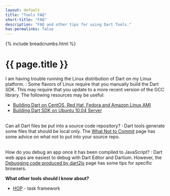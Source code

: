 ```yaml
---
layout: default
title: "Tools FAQ"
short-title: "FAQ"
description: "FAQ and other tips for using Dart Tools."
has-permalinks: false
---
```


{% include breadcrumbs.html %}

# {{ page.title }}

I am having trouble running the Linux distribution of Dart on my Linux platform.
: Some flavors of Linux require that you manually build the Dart SDK.
  This may require that you update to a more recent version of
  the GCC library.
  The following resources may be useful: 

  * [Building Dart on CentOS, Red Hat, Fedora and Amazon Linux AMI](https://code.google.com/p/dart/wiki/BuildingOnCentOS)
  * [Building Dart SDK on Ubuntu 10.04 Server](https://code.google.com/p/dart/wiki/BuildDartSDKOnUbuntu10_04)
  <br /><br />

Can all Dart files be put into a source code repository?
: Dart tools generate some files that should be local only.
  The [What Not to Commit](/tools/private-files.html) page
  has some advice on what not to put into your source repo.
  <br /><br />

How do you debug an app once it has been compiled to JavaScript?
: Dart web apps are easiest to debug with Dart Editor
  and Dartium. However, the [Debugging code produced by dart2js](dart2js/#debugging)
  page has some tips for specific browsers.
  <br />

**What other tools should I know about?**

  * [HOP](http://pub.dartlang.org/packages/hop) - task framework
  <br /><br />

